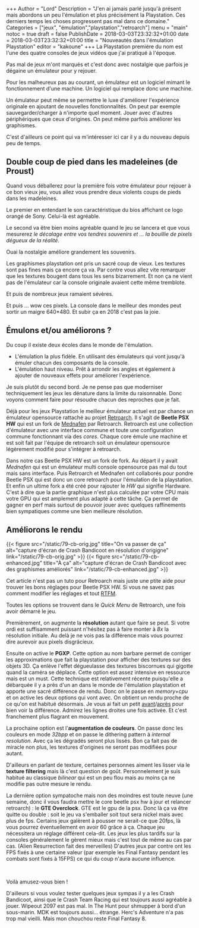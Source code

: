 +++
Author = "Lord"
Description = "J'en ai jamais parlé jusqu'à présent mais abordons un peu l'émulation et plus précisément la Playstation. Ces derniers temps les choses progressent pas mal dans ce domaine."
Categories = ["jeux", "émulation","playstation","retroarch"]
menu = "main"
notoc = true
draft = false
PublishDate = 2018-03-03T23:32:32+01:00
date = 2018-03-03T23:32:32+01:00
title = "Nouveautés dans l'émulation Playstation"
editor = "kakoune"
+++
La Playstation première du nom est l'une des quatre consoles de jeux vidéos que j'ai pratiqué à l'époque.

Pas mal de jeux m'ont marqués et c'est donc avec nostalgie que parfois je dégaine un émulateur pour y rejouer.

Pour les malheureux pas au courant, un émulateur est un logiciel mimant le fonctionnement d'une machine.
Un logiciel qui remplace donc une machine.

Un émulateur peut même se permettre le luxe d'améliorer l'expérience originale en ajoutant de nouvelles fonctionnalités.
On peut par exemple sauvegarder/charger à n'importe quel moment.
Jouer avec d'autres périphériques que ceux d'origines. 
On peut même parfois améliorer les graphismes.

C'est d'ailleurs ce point qui va m'intéresser ici car il y a du nouveau depuis peu de temps.

## Double coup de pied dans les madeleines (de Proust)

Quand vous déballerez pour la première fois votre émulateur pour rejouer à ce bon vieux jeu, vous allez vous prendre deux violents coups de pieds dans les madeleines.

Le premier en entendant le son caractéristique du bios affichant ce logo orangé de Sony.
Celui-là est agréable.

Le second va être bien moins agréable quand le jeu se lancera et que vous mesurerez *le décalage entre vos tendres souvenirs et … la bouillie de pixels dégueux de la réalité*.

Ouai la nostalgie améliore grandement les souvenirs.

Les graphismes playstation ont pris un sacré coup de vieux.
Les textures sont pas fines mais ça encore ça va.
Par contre vous allez vite remarquer que les textures bougent dans tous les sens bizarrement.
Et non ça ne vient pas de l'émulateur car la console originale avaient cette même tremblote.

Et puis de nombreux jeux ramaient sévères.

Et puis … wow ces pixels.
La console dans le meilleur des mondes peut sortir un maigre 640*480.
Et subir ça en 2018 c'est pas la joie.

## Émulons et/ou améliorons ?

Du coup il existe deux écoles dans le monde de l'émulation.

  - L'émulation la plus fidèle. En utilisant des émulateurs qui vont jusqu'à émuler chacun des composants de la console.
  - L'émulation haut niveau. Prêt à arrondir les angles et également à ajouter de nouveaux effets pour améliorer l'expérience.

Je suis plutôt du second bord. Je ne pense pas que moderniser techniquement les jeux les dénature dans la limite du raisonnable.
Donc voyons comment faire pour résoudre chacun des reproches que je fait.

Déjà pour les jeux Playstation le meilleur émulateur actuel est par chance un émulateur opensource rattaché au projet [Retroarch](http://retroarch.com/).
Il s'agit de **Beetle PSX HW** qui est un fork de [Mednafen](https://mednafen.github.io/) par Retroarch.
Retroarch est une collection d'émulateur avec une interface commune et toute une configuration commune fonctionnant via des *cores*.
Chaque core émule une machine et est soit fait par l'équipe de retroarch soit un émulateur opensource légèrement modifié pour s'intégrer à retroarch.

Dans notre cas Beetle PSX HW est un fork de fork.
Au départ il y avait *Mednafen* qui est un émulateur multi console opensource pas mal du tout mais sans interface.
Puis Retroarch et Mednafen ont collaborés pour pondre Beetle PSX qui est donc un core retroarch pour l'émulation de la playstation.
Et enfin un ultime fork a été créé pour rajouter le *HW* qui signifie Hardware.
C'est à dire que la partie graphique n'est plus calculée par votre CPU mais votre GPU qui est amplement plus adapté à cette tâche.
Ça permet de gagner en perf mais surtout de pouvoir jouer avec quelques raffinements bien sympatiques comme une bien meilleure résolution.

## Améliorons le rendu

{{< figure src="/static/79-cb-orig.jpg" title="On va passer de ça" alt="capture d'écran de Crash Bandicoot en résolution d'origigne" link="/static/79-cb-orig.jpg" >}}
{{< figure src="/static/79-cb-enhanced.jpg" title="À ça" alt="capture d'écran de Crash Bandicoot avec des graphismes améliorés" link="/static/79-cb-enhanced.jpg" >}}

Cet article n'est pas un tuto pour Retroarch mais juste une ptite aide pour trouver les bons réglages pour Beetle PSX HW.
Si vous ne savez pas comment modifier les réglages et tout [RTFM](https://docs.libretro.com/).

Toutes les options se trouvent dans le *Quick Menu* de Retroarch, une fois avoir démarré le jeu.

Premièrement, on augmente la **résolution** autant que faire se peut.
Si votre ordi est suffisamment puissant n'hésitez pas à faire monter à *8x* la résolution initiale.
Au delà je ne vois pas la différence mais vous pourrez dire aurevoir aux pixels disgrâcieux.

Ensuite on active le **PGXP**.
Cette option au nom barbare permet de corriger les approximations que fait la playstation pour afficher des textures sur des objets 3D.
Ça enlève l'effet dégueulasse des textures biscornues qui gigotte quand la caméra se déplace.
Cette option est assez intensive en ressource mais est un must.
Cette technique est relativement récente puisqu'elle a débarquée il y a près d'un an dans le monde de l'émulation playstation et apporte une sacré différence de rendu.
Donc on le passe en *memory+cpu* et on active les deux options qui vont avec.
On obtient un rendu proche de ce qu'on est habitué désormais.
Je vous ai fait un petit [avant](/static/79-ctr-nopgxp.jpg)/[après](/static/79-ctr-pgxp.jpg) pour bien voir la différence.
Admirez les lignes droites une fois activée.
Et c'est franchement plus flagrant en mouvement.

La prochaine option est l'**augmentation de couleurs**.
On passe donc les couleurs en mode *32bpp* et on passe le dithering pattern à *internal resolution*.
Avec ça les dégradés seront plus lissés.
Bon ça fait pas de miracle non plus, les textures d'origines ne seront pas modifiées pour autant.

D'ailleurs en parlant de texture, certaines personnes aiment les lisser via le **texture filtering** mais là c'est question de goût.
Personnelement je suis habitué au classique *bilinear* qui est un peu flou mais au moins ça ne modifie pas outre mesure le rendu.

La dernière option sympatoche mais non des moindres est toute neuve (une semaine, donc il vous faudra mettre le core beetle psx hw à jour et relancer retroarch) : le **GTE Overclock**.
GTE est le gpu de la psx.
Donc là ça va être quitte ou double : soit le jeu va s'emballer soit tout sera nickel mais avec plus de fps.
Certains jeux galèrent à pousser ne serait-ce que 20fps, là vous pourrez éventuellement en avoir 60 grâce à ça.
Chaque jeu nécessitera un réglage différent cela-dit.
Les jeux les plus tardifs sur la consoles généralement le gèrent mieux mais c'est tout de même au cas par cas. (Alien Resurrection fait des merveilles)
D'autres jeux par contre ont les FPS fixés à une certaine valeur (par exemple les Final Fantasy pendant les combats sont fixés à 15FPS) ce qui du coup n'aura aucune influence.


 

Voilà amusez-vous bien !

D'ailleurs si vous voulez tester quelques jeux sympas il y a les Crash Bandicoot, ainsi que le Crash Team Racing qui est toujours aussi agréable à jouer.
Wipeout 2097 est pas mal. In The Hunt pour shmupper à bord d'un sous-marin.
MDK est toujours aussi… étrange.
Herc's Adventure n'a pas trop mal vieilli.
Mais mon chouchou reste Final Fantasy 8.


